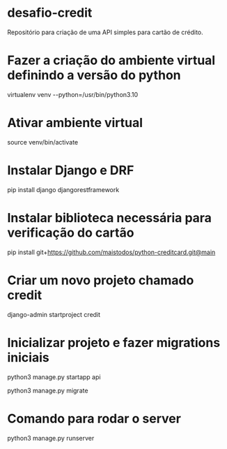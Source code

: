 # desafio-credit

Repositório para criação de uma API simples para cartão de crédito.

# Fazer a criação do ambiente virtual definindo a versão do python
virtualenv venv --python=/usr/bin/python3.10

# Ativar ambiente virtual
source venv/bin/activate

# Instalar Django e DRF
pip install django djangorestframework

# Instalar biblioteca necessária para verificação do cartão
pip install git+https://github.com/maistodos/python-creditcard.git@main

# Criar um novo projeto chamado credit
django-admin startproject credit

# Inicializar projeto e fazer migrations iniciais
python3 manage.py startapp api

python3 manage.py migrate

# Comando para rodar o server
python3 manage.py runserver

